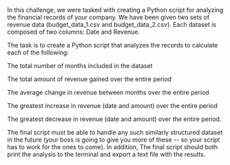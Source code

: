 In this challenge, we were tasked with creating a Python script for analyzing the financial records of your company. 
We have been given two sets of revenue data (budget_data_1.csv and  budget_data_2.csv). Each dataset is composed of two columns: Date and Revenue. 

The task is to create a Python script that analyzes the records to calculate each of the following:

The total number of months included in the dataset

The total amount of revenue gained over the entire period

The average change in revenue between months over the entire period

The greatest increase in revenue (date and amount) over the entire period

The greatest decrease in revenue (date and amount) over the entire period.

The final script must be able to handle any such similarly structured dataset in the future (your boss is going to give you more of these -- so your script has to work for the ones to come). In addition, The final script should both print the analysis to the terminal and export a text file with the results.